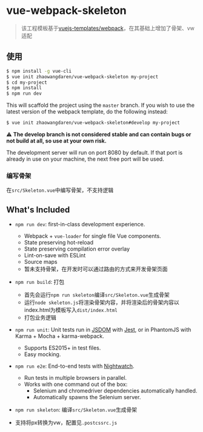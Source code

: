 # vue-webpack-skeleton

> 该工程模板基于[vuejs-templates/webpack](https://github.com/vuejs-templates/webpack)，在其基础上增加了骨架、vw适配

## 使用

``` bash
$ npm install -g vue-cli
$ vue init zhaowangdaren/vue-webpack-skeleton my-project
$ cd my-project
$ npm install
$ npm run dev
```

This will scaffold the project using the `master` branch. If you wish to use the latest version of the webpack template, do the following instead:

``` bash
$ vue init zhaowangdaren/vue-webpack-skeleton#develop my-project
```

:warning: **The develop branch is not considered stable and can contain bugs or not build at all, so use at your own risk.**

The development server will run on port 8080 by default. If that port is already in use on your machine, the next free port will be used.

### 编写骨架

在`src/Skeleton.vue`中编写骨架，不支持逻辑

## What's Included

- `npm run dev`: first-in-class development experience.
  - Webpack + `vue-loader` for single file Vue components.
  - State preserving hot-reload
  - State preserving compilation error overlay
  - Lint-on-save with ESLint
  - Source maps
  - 暂未支持骨架，在开发时可以通过路由的方式来开发骨架页面

- `npm run build`: 打包
  - 首先会运行`npm run skeleton`编译`src/Skeleton.vue`生成骨架
  - 运行`node skeleton.js`将渲染骨架内容，并将渲染后的骨架内容以index.html为模板写入`dist/index.html`
  - 打包业务逻辑

- `npm run unit`: Unit tests run in [JSDOM](https://github.com/tmpvar/jsdom) with [Jest](https://facebook.github.io/jest/), or in PhantomJS with Karma + Mocha + karma-webpack.
  - Supports ES2015+ in test files.
  - Easy mocking.

- `npm run e2e`: End-to-end tests with [Nightwatch](http://nightwatchjs.org/).
  - Run tests in multiple browsers in parallel.
  - Works with one command out of the box:
    - Selenium and chromedriver dependencies automatically handled.
    - Automatically spawns the Selenium server.

- `npm run skeleton`: 编译`src/Skeleton.vue`生成骨架

- 支持将px转换为vw，配置见`.postcssrc.js`

